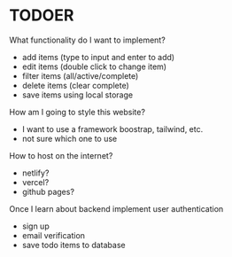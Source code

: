 # TODOER

What functionality do I want to implement?
- add items (type to input and enter to add)
- edit items (double click to change item)
- filter items (all/active/complete)
- delete items (clear complete)
- save items using local storage

How am I going to style this website?
- I want to use a framework boostrap, tailwind, etc.
- not sure which one to use

How to host on the internet?
- netlify?
- vercel?
- github pages?

Once I learn about backend implement user authentication
- sign up
- email verification
- save todo items to database